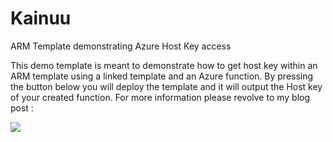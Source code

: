 # Kainuu
ARM Template demonstrating Azure Host Key access

This demo template is meant to demonstrate how to get host key within an ARM template using a linked template and an Azure function. 
By pressing the button below you will deploy the template and it will output the Host key of your created function. For more information please revolve to my blog post :


 <a href="https://portal.azure.com/#create/Microsoft.Template/uri/https%3A%2F%2Fraw.githubusercontent.com%2FMandur%2FKainuu%2Fmaster%2Fazuredeploy.json" target="_blank">
    <img src="http://azuredeploy.net/deploybutton.png"/>
</a>
